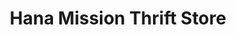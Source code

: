 ---
title: "Hana Mission Thrift Store"
url: /belleville/hana-mission-thrift-store/
shop: charity
---